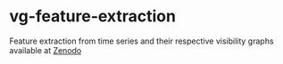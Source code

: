 # vg-feature-extraction

Feature extraction from time series and their respective visibility graphs available at [Zenodo](https://zenodo.org/record/4916206)

